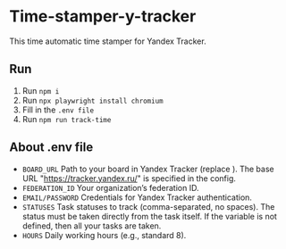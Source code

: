 # Time-stamper-y-tracker

This time automatic time stamper for Yandex Tracker.

## Run

1. Run `npm i`
2. Run `npx playwright install chromium`
3. Fill in the `.env file`
4. Run `npm run track-time`

## About .env file

- `BOARD_URL` Path to your board in Yandex Tracker (replace <number>). The base URL "https://tracker.yandex.ru/" is specified in the config.
- `FEDERATION_ID` Your organization’s federation ID.
- `EMAIL/PASSWORD` Credentials for Yandex Tracker authentication.
- `STATUSES` Task statuses to track (comma-separated, no spaces). The status must be taken directly from the task itself. If the variable is not defined, then all your tasks are taken.
- `HOURS` Daily working hours (e.g., standard 8).
